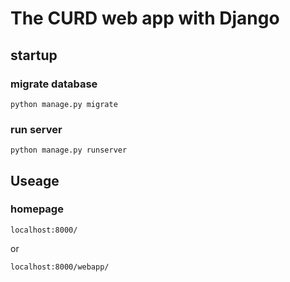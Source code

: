 # The CURD web app with Django

## startup

### migrate database
```shell
python manage.py migrate
```

### run server
```shell
python manage.py runserver
```

## Useage

### homepage
```
localhost:8000/
```
or

```
localhost:8000/webapp/
```

